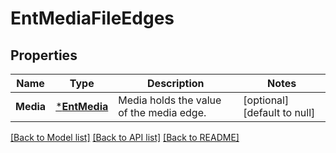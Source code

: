 # EntMediaFileEdges

## Properties
Name | Type | Description | Notes
------------ | ------------- | ------------- | -------------
**Media** | [***EntMedia**](ent.Media.md) | Media holds the value of the media edge. | [optional] [default to null]

[[Back to Model list]](../README.md#documentation-for-models) [[Back to API list]](../README.md#documentation-for-api-endpoints) [[Back to README]](../README.md)



